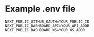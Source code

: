 # Example .env file
```
NEXT_PUBLIC_GITHUB_OAUTH=YOUR_PUBLIC_ID
NEXT_PUBLIC_DASHBOARD_API=YOUR_API_ADDR
NEXT_PUBLIC_DASHBOARD_WS=YOUR_WS_ADDR
```